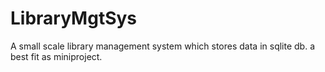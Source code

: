 # LibraryMgtSys
A small scale library management system which stores data in sqlite db. a best fit as miniproject.
